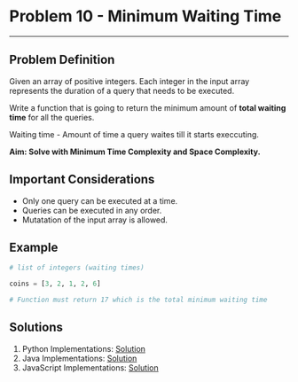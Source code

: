 # Problem 10 - Minimum Waiting Time
--------------------

## Problem Definition

<p>Given an array of positive integers. Each integer in the input array represents the duration of a query that needs to be executed.</p>
<p>Write a function that is going to return the minimum amount of <b>total waiting time</b> for all the queries.</p>
<p>Waiting time - Amount of time a query waites till it starts execcuting.</p>
<b>Aim: Solve with Minimum Time Complexity and Space Complexity.</b>

## Important Considerations

- Only one query can be executed at a time. 
- Queries can be executed in any order.
- Mutatation of the input array is allowed.


## Example
```python
# list of integers (waiting times)

coins = [3, 2, 1, 2, 6]

# Function must return 17 which is the total minimum waiting time
```

## Solutions

1. Python Implementations: [Solution](Python/)
2. Java Implementations: [Solution](Java/)
2. JavaScript Implementations: [Solution](Javascript/)
